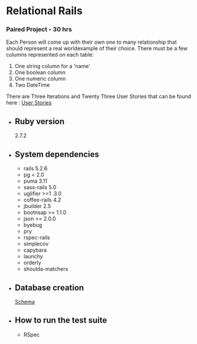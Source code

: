 # Relational Rails

### Paired Project - 30 hrs

Each Person will come up with their own one to many relationship that should represent a real worldexample of their choice. There must be a few columns represented on each table:

1. One string column for a 'name'
2. One boolean column
3. One numeric column
4. Two DateTime

There are Three Iterations and Twenty Three User Stories that can be found here : [User Stories](https://backend.turing.edu/module2/projects/relational_rails)

- ## Ruby version

  2.7.2

- ## System dependencies

  - rails 5.2.6
  - pg < 2.0
  - puma 3.11
  - sass-rails 5.0
  - uglifier >=1 .3.0
  - coffee-rails 4.2
  - jbuilder 2.5
  - bootnsap >= 1.1.0
  - json >= 2.0.0
  - byebug
  - pry
  - rspec-rails
  - simplecov
  - capybara
  - launchy
  - orderly
  - shoulda-matchers

* ## Database creation
  [Schema](https://app.dbdesigner.net/designer/schema/434044)

- ## How to run the test suite
  - RSpec
